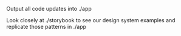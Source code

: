 Output all code updates into ./app

Look closely at ./storybook to see our design system examples and replicate those patterns in ./app

